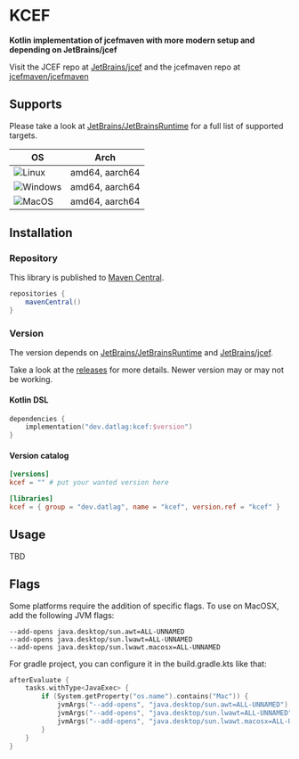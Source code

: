 # KCEF

**Kotlin implementation of jcefmaven with more modern setup and depending on JetBrains/jcef**

Visit the JCEF repo at [JetBrains/jcef](https://github.com/JetBrains/jcef) and the jcefmaven repo at [jcefmaven/jcefmaven](https://github.com/jcefmaven/jcefmaven/)

## Supports

Please take a look at [JetBrains/JetBrainsRuntime](https://github.com/JetBrains/JetBrainsRuntime/releases) for a full list of supported targets.

| OS | Arch |
|----|------|
|![Linux](https://cdn.simpleicons.org/linux/000/fff)    | amd64, aarch64 |
|![Windows](https://cdn.simpleicons.org/windows/000/fff)| amd64, aarch64 |
|![MacOS](https://cdn.simpleicons.org/macos/000/fff)    | amd64, aarch64 |

## Installation

### Repository

This library is published to [Maven Central](https://mvnrepository.com/artifact/dev.datlag.kcef/kcef).

```gradle
repositories {
    mavenCentral()
}
```

### Version

The version depends on [JetBrains/JetBrainsRuntime](https://github.com/JetBrains/JetBrainsRuntime/releases) and [JetBrains/jcef](https://github.com/JetBrains/jcef).

Take a look at the [releases](https://github.com/DATL4G/KCEF/releases) for more details.
Newer version may or may not be working.

#### Kotlin DSL

```kotlin
dependencies {
    implementation("dev.datlag:kcef:$version")
}
```

#### Version catalog

```toml
[versions]
kcef = "" # put your wanted version here

[libraries]
kcef = { group = "dev.datlag", name = "kcef", version.ref = "kcef" }
```

## Usage

TBD

## Flags

Some platforms require the addition of specific flags. To use on MacOSX, add the following JVM flags:

```
--add-opens java.desktop/sun.awt=ALL-UNNAMED
--add-opens java.desktop/sun.lwawt=ALL-UNNAMED
--add-opens java.desktop/sun.lwawt.macosx=ALL-UNNAMED
```

For gradle project, you can configure it in the build.gradle.kts like that:

```kotlin
afterEvaluate {
    tasks.withType<JavaExec> {
        if (System.getProperty("os.name").contains("Mac")) {
            jvmArgs("--add-opens", "java.desktop/sun.awt=ALL-UNNAMED")
            jvmArgs("--add-opens", "java.desktop/sun.lwawt=ALL-UNNAMED")
            jvmArgs("--add-opens", "java.desktop/sun.lwawt.macosx=ALL-UNNAMED")
        }
    }
}
```
